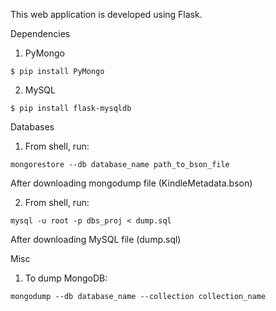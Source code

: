 This web application is developed using Flask.

Dependencies

1. PyMongo
```
$ pip install PyMongo
```

2. MySQL
```
$ pip install flask-mysqldb
```

Databases

1. From shell, run:
```
mongorestore --db database_name path_to_bson_file
```
After downloading mongodump file (KindleMetadata.bson)

2. From shell, run:
```
mysql -u root -p dbs_proj < dump.sql
```
After downloading MySQL file (dump.sql)

Misc
1. To dump MongoDB:
```
mongodump --db database_name --collection collection_name
```

